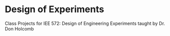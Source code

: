 # Design of Experiments

Class Projects for IEE 572: Design of Engineering Experiments taught by Dr. Don Holcomb
